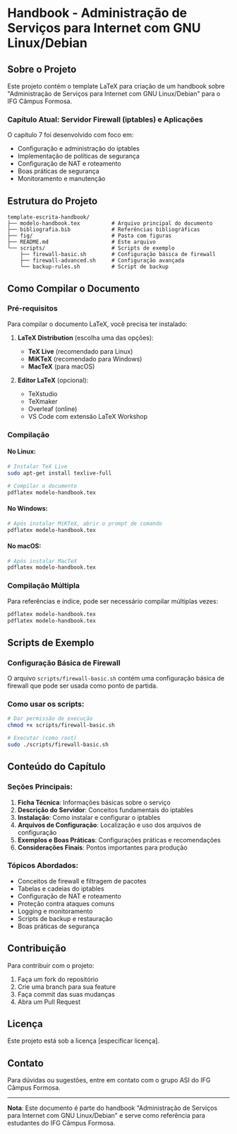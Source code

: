 # Handbook - Administração de Serviços para Internet com GNU Linux/Debian

## Sobre o Projeto

Este projeto contém o template LaTeX para criação de um handbook sobre "Administração de Serviços para Internet com GNU Linux/Debian" para o IFG Câmpus Formosa.

### Capítulo Atual: Servidor Firewall (iptables) e Aplicações

O capítulo 7 foi desenvolvido com foco em:
- Configuração e administração do iptables
- Implementação de políticas de segurança
- Configuração de NAT e roteamento
- Boas práticas de segurança
- Monitoramento e manutenção

## Estrutura do Projeto

```
template-escrita-handbook/
├── modelo-handbook.tex          # Arquivo principal do documento
├── bibliografia.bib             # Referências bibliográficas
├── fig/                         # Pasta com figuras
├── README.md                    # Este arquivo
└── scripts/                     # Scripts de exemplo
    ├── firewall-basic.sh        # Configuração básica de firewall
    ├── firewall-advanced.sh     # Configuração avançada
    └── backup-rules.sh          # Script de backup
```

## Como Compilar o Documento

### Pré-requisitos

Para compilar o documento LaTeX, você precisa ter instalado:

1. **LaTeX Distribution** (escolha uma das opções):
   - **TeX Live** (recomendado para Linux)
   - **MiKTeX** (recomendado para Windows)
   - **MacTeX** (para macOS)

2. **Editor LaTeX** (opcional):
   - TeXstudio
   - TeXmaker
   - Overleaf (online)
   - VS Code com extensão LaTeX Workshop

### Compilação

#### No Linux:
```bash
# Instalar TeX Live
sudo apt-get install texlive-full

# Compilar o documento
pdflatex modelo-handbook.tex
```

#### No Windows:
```bash
# Após instalar MiKTeX, abrir o prompt de comando
pdflatex modelo-handbook.tex
```

#### No macOS:
```bash
# Após instalar MacTeX
pdflatex modelo-handbook.tex
```

### Compilação Múltipla

Para referências e índice, pode ser necessário compilar múltiplas vezes:

```bash
pdflatex modelo-handbook.tex
pdflatex modelo-handbook.tex
```

## Scripts de Exemplo

### Configuração Básica de Firewall

O arquivo `scripts/firewall-basic.sh` contém uma configuração básica de firewall que pode ser usada como ponto de partida.

### Como usar os scripts:

```bash
# Dar permissão de execução
chmod +x scripts/firewall-basic.sh

# Executar (como root)
sudo ./scripts/firewall-basic.sh
```

## Conteúdo do Capítulo

### Seções Principais:

1. **Ficha Técnica**: Informações básicas sobre o serviço
2. **Descrição do Servidor**: Conceitos fundamentais do iptables
3. **Instalação**: Como instalar e configurar o iptables
4. **Arquivos de Configuração**: Localização e uso dos arquivos de configuração
5. **Exemplos e Boas Práticas**: Configurações práticas e recomendações
6. **Considerações Finais**: Pontos importantes para produção

### Tópicos Abordados:

- Conceitos de firewall e filtragem de pacotes
- Tabelas e cadeias do iptables
- Configuração de NAT e roteamento
- Proteção contra ataques comuns
- Logging e monitoramento
- Scripts de backup e restauração
- Boas práticas de segurança

## Contribuição

Para contribuir com o projeto:

1. Faça um fork do repositório
2. Crie uma branch para sua feature
3. Faça commit das suas mudanças
4. Abra um Pull Request

## Licença

Este projeto está sob a licença [especificar licença].

## Contato

Para dúvidas ou sugestões, entre em contato com o grupo ASI do IFG Câmpus Formosa.

---

**Nota**: Este documento é parte do handbook "Administração de Serviços para Internet com GNU Linux/Debian" e serve como referência para estudantes do IFG Câmpus Formosa. 